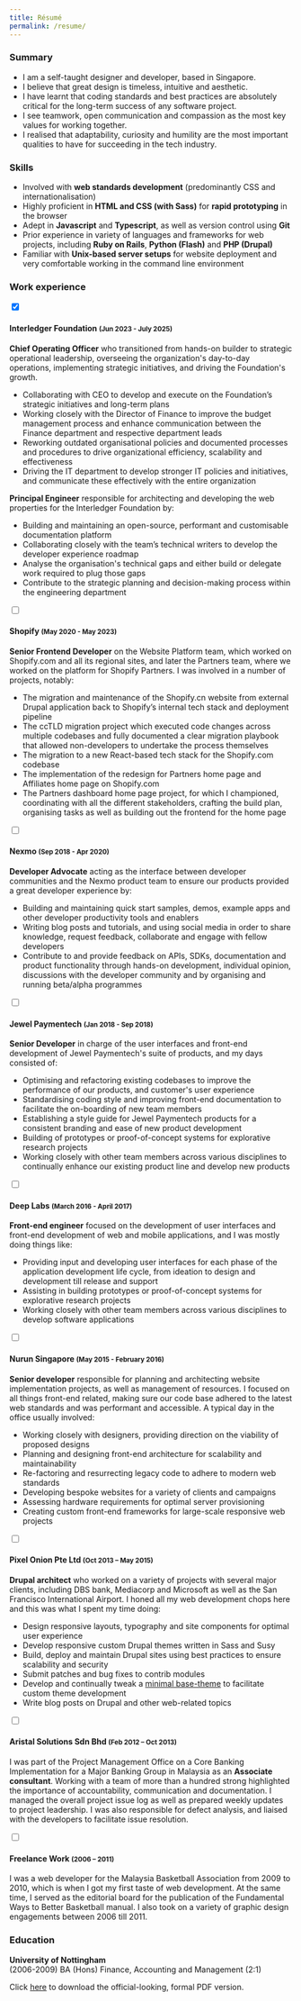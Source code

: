 ```yaml
---
title: Résumé
permalink: /resume/
---
```


### Summary

<ul>
  <li class="no-margin">I am a self-taught designer and developer, based in Singapore.</li>
  <li class="no-margin">I believe that great design is timeless, intuitive and aesthetic.</li>
  <li class="no-margin">I have learnt that coding standards and best practices are absolutely critical for the long-term success of any software project.</li>
  <li class="no-margin">I see teamwork, open communication and compassion as the most key values for working together. </li>
  <li class>I realised that adaptability, curiosity and humility are the most important qualities to have for succeeding in the tech industry.</li>
</ul>

### Skills

<ul>
  <li class="no-margin">Involved with <strong>web standards development</strong> (predominantly CSS and internationalisation)</li>
  <li class="no-margin">Highly proficient in <strong>HTML and CSS (with Sass)</strong> for <strong>rapid prototyping</strong> in the browser</li>
  <li class="no-margin">Adept in <strong>Javascript</strong> and <strong>Typescript</strong>, as well as version control using <strong>Git</strong></li>
  <li class="no-margin">Prior experience in variety of languages and frameworks for web projects, including <strong>Ruby on Rails</strong>, <strong>Python (Flash)</strong> and <strong>PHP (Drupal)</strong></li>
  <li>Familiar with <strong>Unix-based server setups</strong> for website deployment and very comfortable working in the command line environment</li>
</ul>

### Work experience

<section class="jobs">
  <input id="ilf" name="job" type="checkbox" checked>
  <label for="ilf"><h4>Interledger Foundation <small>(Jun 2023 - July 2025)</small></h4></label>
  <article>
  <p class="no-margin"><strong>Chief Operating Officer</strong> who transitioned from hands-on builder to strategic operational leadership, overseeing the organization's day-to-day operations, implementing strategic initiatives, and driving the Foundation's growth.</p>
    <ul>
      <li class="no-margin">Collaborating with CEO to develop and execute on the Foundation’s strategic initiatives and long-term plans</li>
      <li class="no-margin">Working closely with the Director of Finance to improve the budget management process and enhance communication between the Finance department and respective department leads</li>
      <li class="no-margin">Reworking outdated organisational policies and documented processes and procedures to drive organizational efficiency, scalability and effectiveness</li>
      <li>Driving the IT department to develop stronger IT policies and initiatives, and communicate these effectively with the entire organization</li>
    </ul>
    <p class="no-margin"><strong>Principal Engineer</strong> responsible for architecting and developing the web properties for the Interledger Foundation by:</p>
    <ul>
      <li class="no-margin">Building and maintaining an open-source, performant and customisable documentation platform</li>
      <li class="no-margin">Collaborating closely with the team’s technical writers to develop the developer experience roadmap</li>
      <li class="no-margin">Analyse the organisation's technical gaps and either build or delegate work required to plug those gaps</li>
      <li>Contribute to the strategic planning and decision-making process within the engineering department</li>
    </ul>
  </article>

  <input id="shopify" name="job" type="checkbox">
  <label for="shopify"><h4>Shopify <small>(May 2020 - May 2023)</small></h4></label>
  <article>
    <p class="no-margin"><strong>Senior Frontend Developer</strong> on the Website Platform team, which worked on Shopify.com and all its regional sites, and later the Partners team, where we worked on the platform for Shopify Partners. I was involved in a number of projects, notably:</p>
    <ul>
      <li class="no-margin">The migration and maintenance of the Shopify.cn website from external Drupal application back to Shopify’s internal tech stack and deployment pipeline</li>
      <li class="no-margin">The ccTLD migration project which executed code changes across multiple codebases and fully documented a clear migration playbook that allowed non-developers to undertake the process themselves</li>
      <li class="no-margin">The migration to a new React-based tech stack for the Shopify.com codebase</li>
      <li class="no-margin">The implementation of the redesign for Partners home page and Affiliates home page on Shopify.com</li>
      <li>The Partners dashboard home page project, for which I championed, coordinating with all the different stakeholders, crafting the build plan, organising tasks as well as building out the frontend for the home page</li>
    </ul>
  </article>

  <input id="nexmo" name="job" type="checkbox">
  <label for="nexmo"><h4>Nexmo <small>(Sep 2018 - Apr 2020)</small></h4></label>
  <article>
    <p class="no-margin"><strong>Developer Advocate</strong> acting as the interface between developer communities and the Nexmo product team to ensure our products provided a great developer experience by:</p>
    <ul>
      <li class="no-margin">Building and maintaining quick start samples, demos, example apps and other developer productivity
    tools and enablers</li>
      <li class="no-margin">Writing blog posts and tutorials, and using social media in order to share knowledge, request
    feedback, collaborate and engage with fellow developers</li>
      <li>Contribute to and provide feedback on APIs, SDKs, documentation and product functionality
    through hands-on development, individual opinion, discussions with the developer community
    and by organising and running beta/alpha programmes</li>
    </ul>
  </article>

  <input id="jewel" name="job" type="checkbox">
  <label for="jewel"><h4>Jewel Paymentech <small>(Jan 2018 - Sep 2018)</small></h4></label>
  <article>
    <p class="no-margin"><strong>Senior Developer</strong> in charge of the user interfaces and front-end development of Jewel Paymentech's suite of products, and my days consisted of:</p>
    <ul>
      <li class="no-margin">Optimising and refactoring existing codebases to improve the performance of our products, and customer's user experience</li>
      <li class="no-margin">Standardising coding style and improving front-end documentation to facilitate the on-boarding of new team members</li>
      <li class="no-margin">Establishing a style guide for Jewel Paymentech products for a consistent branding and ease of new product development</li>
      <li class="no-margin">Building of prototypes or proof-of-concept systems for explorative research projects</li>
      <li>Working closely with other team members across various disciplines to continually enhance our existing product line and develop new products</li>
    </ul>
  </article>

  <input id="deeplabs" name="job" type="checkbox">
  <label for="deeplabs"><h4>Deep Labs <small>(March 2016 - April 2017)</small></h4></label>
  <article>
    <p class="no-margin"><strong>Front-end engineer</strong> focused on the development of user interfaces and front-end development of web and mobile applications, and I was mostly doing things like:</p>
    <ul>
      <li class="no-margin">Providing input and developing user interfaces for each phase of the application development life cycle, from ideation to design and development till release and support</li>
      <li class="no-margin">Assisting in building prototypes or proof-of-concept systems for explorative research projects</li>
      <li>Working closely with other team members across various disciplines to develop software applications</li>
    </ul>
  </article>

  <input id="nurun" name="job" type="checkbox">
  <label for="nurun"><h4>Nurun Singapore <small>(May 2015 - February 2016)</small></h4></label>
  <article>
    <p class="no-margin"><strong>Senior developer</strong> responsible for planning and architecting website implementation projects, as well as management of resources. I focused on all things front-end related, making sure our code base adhered to the latest web standards and was performant and accessible. A typical day in the office usually involved:</p>
    <ul>
      <li class="no-margin">Working closely with designers, providing direction on the viability of proposed designs</li>
      <li class="no-margin">Planning and designing front-end architecture for scalability and maintainability</li>
      <li class="no-margin">Re-factoring and resurrecting legacy code to adhere to modern web standards</li>
      <li class="no-margin">Developing bespoke websites for a variety of clients and campaigns</li>
      <li class="no-margin">Assessing hardware requirements for optimal server provisioning</li>
      <li class>Creating custom front-end frameworks for large-scale responsive web projects</li>
    </ul>
  </article>

  <input id="pixelonion" name="job" type="checkbox">
  <label for="pixelonion"><h4>Pixel Onion Pte Ltd <small>(Oct 2013 – May 2015)</small></h4></label>
  <article>
    <p class="no-margin"><strong>Drupal architect</strong> who worked on a variety of projects with several major clients, including DBS bank, Mediacorp and Microsoft as well as the San Francisco International Airport. I honed all my web development chops here and this was what I spent my time doing:</p>
    <ul>
      <li class="no-margin">Design responsive layouts, typography and site components for optimal user experience</li>
      <li class="no-margin">Develop responsive custom Drupal themes written in Sass and Susy</li>
      <li class="no-margin">Build, deploy and maintain Drupal sites using best practices to ensure scalability and security</li>
      <li class="no-margin">Submit patches and bug fixes to contrib modules</li>
      <li class="no-margin">Develop and continually tweak a <a href="https://www.drupal.org/sandbox/hj_chen/2345293">minimal base-theme</a> to facilitate custom theme development</li>
      <li class>Write blog posts on Drupal and other web-related topics</li>
    </ul>
  </article>

  <input id="aristal" name="job" type="checkbox">
  <label for="aristal"><h4>Aristal Solutions Sdn Bhd <small>(Feb 2012 – Oct 2013)</small></h4></label>
  <article>
    <p>I was part of the Project Management Office on a Core Banking Implementation for a Major Banking Group in Malaysia as an <strong>Associate consultant</strong>. Working with a team of more than a hundred strong highlighted the importance of accountability, communication and documentation. I managed the overall project issue log as well as prepared weekly updates to project leadership. I was also responsible for defect analysis, and liaised with the developers to facilitate issue resolution.</p>
  </article>

  <input id="freelance" name="job" type="checkbox">
  <label for="freelance"><h4>Freelance Work <small>(2006 – 2011)</small></h4></label>
  <article>
    <p>I was a web developer for the Malaysia Basketball Association from 2009 to 2010, which is when I got my first taste of web development. At the same time, I served as the editorial board for the publication of the Fundamental Ways to Better Basketball manual. I also took on a variety of graphic design engagements between 2006 till 2011.</p>
  </article>
</section>

### Education

**University of Nottingham**  
(2006-2009)
BA (Hons) Finance, Accounting and Management (2:1)

Click [here](/assets/documents/cv.pdf) to download the official-looking, formal PDF version.

